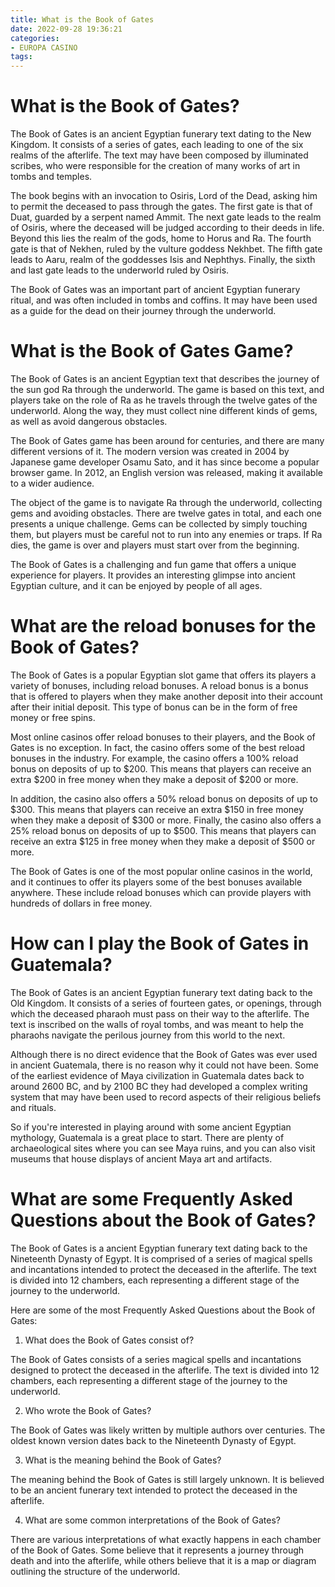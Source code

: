 ```yaml
---
title: What is the Book of Gates 
date: 2022-09-28 19:36:21
categories:
- EUROPA CASINO
tags:
---
```



#  What is the Book of Gates? 

The Book of Gates is an ancient Egyptian funerary text dating to the New Kingdom. It consists of a series of gates, each leading to one of the six realms of the afterlife. The text may have been composed by illuminated scribes, who were responsible for the creation of many works of art in tombs and temples.

The book begins with an invocation to Osiris, Lord of the Dead, asking him to permit the deceased to pass through the gates. The first gate is that of Duat, guarded by a serpent named Ammit. The next gate leads to the realm of Osiris, where the deceased will be judged according to their deeds in life. Beyond this lies the realm of the gods, home to Horus and Ra. The fourth gate is that of Nekhen, ruled by the vulture goddess Nekhbet. The fifth gate leads to Aaru, realm of the goddesses Isis and Nephthys. Finally, the sixth and last gate leads to the underworld ruled by Osiris.

The Book of Gates was an important part of ancient Egyptian funerary ritual, and was often included in tombs and coffins. It may have been used as a guide for the dead on their journey through the underworld.

#  What is the Book of Gates Game? 

The Book of Gates is an ancient Egyptian text that describes the journey of the sun god Ra through the underworld. The game is based on this text, and players take on the role of Ra as he travels through the twelve gates of the underworld. Along the way, they must collect nine different kinds of gems, as well as avoid dangerous obstacles. 

The Book of Gates game has been around for centuries, and there are many different versions of it. The modern version was created in 2004 by Japanese game developer Osamu Sato, and it has since become a popular browser game. In 2012, an English version was released, making it available to a wider audience. 

The object of the game is to navigate Ra through the underworld, collecting gems and avoiding obstacles. There are twelve gates in total, and each one presents a unique challenge. Gems can be collected by simply touching them, but players must be careful not to run into any enemies or traps. If Ra dies, the game is over and players must start over from the beginning. 

The Book of Gates is a challenging and fun game that offers a unique experience for players. It provides an interesting glimpse into ancient Egyptian culture, and it can be enjoyed by people of all ages.

#  What are the reload bonuses for the Book of Gates? 

The Book of Gates is a popular Egyptian slot game that offers its players a variety of bonuses, including reload bonuses. A reload bonus is a bonus that is offered to players when they make another deposit into their account after their initial deposit. This type of bonus can be in the form of free money or free spins. 

Most online casinos offer reload bonuses to their players, and the Book of Gates is no exception. In fact, the casino offers some of the best reload bonuses in the industry. For example, the casino offers a 100% reload bonus on deposits of up to $200. This means that players can receive an extra $200 in free money when they make a deposit of $200 or more. 

In addition, the casino also offers a 50% reload bonus on deposits of up to $300. This means that players can receive an extra $150 in free money when they make a deposit of $300 or more. Finally, the casino also offers a 25% reload bonus on deposits of up to $500. This means that players can receive an extra $125 in free money when they make a deposit of $500 or more. 

The Book of Gates is one of the most popular online casinos in the world, and it continues to offer its players some of the best bonuses available anywhere. These include reload bonuses which can provide players with hundreds of dollars in free money.

#  How can I play the Book of Gates in Guatemala? 

The Book of Gates is an ancient Egyptian funerary text dating back to the Old Kingdom. It consists of a series of fourteen gates, or openings, through which the deceased pharaoh must pass on their way to the afterlife. The text is inscribed on the walls of royal tombs, and was meant to help the pharaohs navigate the perilous journey from this world to the next.

Although there is no direct evidence that the Book of Gates was ever used in ancient Guatemala, there is no reason why it could not have been. Some of the earliest evidence of Maya civilization in Guatemala dates back to around 2600 BC, and by 2100 BC they had developed a complex writing system that may have been used to record aspects of their religious beliefs and rituals.

So if you're interested in playing around with some ancient Egyptian mythology, Guatemala is a great place to start. There are plenty of archaeological sites where you can see Maya ruins, and you can also visit museums that house displays of ancient Maya art and artifacts.

#  What are some Frequently Asked Questions about the Book of Gates?

The Book of Gates is a ancient Egyptian funerary text dating back to the Nineteenth Dynasty of Egypt. It is comprised of a series of magical spells and incantations intended to protect the deceased in the afterlife. The text is divided into 12 chambers, each representing a different stage of the journey to the underworld.

Here are some of the most Frequently Asked Questions about the Book of Gates:

1. What does the Book of Gates consist of?

The Book of Gates consists of a series magical spells and incantations designed to protect the deceased in the afterlife. The text is divided into 12 chambers, each representing a different stage of the journey to the underworld.

2. Who wrote the Book of Gates?

The Book of Gates was likely written by multiple authors over centuries. The oldest known version dates back to the Nineteenth Dynasty of Egypt.

3. What is the meaning behind the Book of Gates?

The meaning behind the Book of Gates is still largely unknown. It is believed to be an ancient funerary text intended to protect the deceased in the afterlife.

4. What are some common interpretations of the Book of Gates?

There are various interpretations of what exactly happens in each chamber of the Book of Gates. Some believe that it represents a journey through death and into the afterlife, while others believe that it is a map or diagram outlining the structure of the underworld.